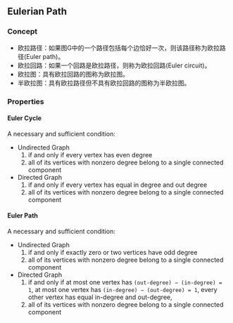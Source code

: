 ## Eulerian Path

### Concept

- 欧拉路径：如果图G中的一个路径包括每个边恰好一次，则该路径称为欧拉路径(Euler path)。
- 欧拉回路：如果一个回路是欧拉路径，则称为欧拉回路(Euler circuit)。
- 欧拉图：具有欧拉回路的图称为欧拉图。
- 半欧拉图：具有欧拉路径但不具有欧拉回路的图称为半欧拉图。


### Properties

#### Euler Cycle

A necessary and sufficient condition:

- Undirected Graph
    1. if and only if every vertex has even degree
    2. all of its vertices with nonzero degree belong to a single connected component
- Directed Graph
    1. if and only if every vertex has equal in degree and out degree
    2. all of its vertices with nonzero degree belong to a single connected component

#### Euler Path

A necessary and sufficient condition:

- Undirected Graph
    1. if and only if exactly zero or two vertices have odd degree
    2. all of its vertices with nonzero degree belong to a single connected component
- Directed Graph
    1.  if and only if at most one vertex has `(out-degree) − (in-degree) = 1`, at most one vertex has `(in-degree) − (out-degree) = 1`, every other vertex has equal in-degree and out-degree,
    2. all of its vertices with nonzero degree belong to a single connected component